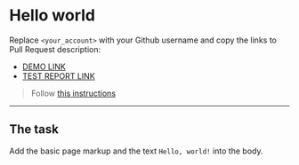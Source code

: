 # Hello world

Replace `<your_account>` with your Github username and copy the links to Pull Request description:

- [DEMO LINK](https://ivan-kadykalo.github.io/layout_hello-world/)
- [TEST REPORT LINK](https://ivan-kadykalo.github.io/layout_hello-world/report/html_report/)

> Follow [this instructions](https://mate-academy.github.io/layout_task-guideline/#how-to-solve-the-layout-tasks-on-github)

---

## The task

Add the basic page markup and the text `Hello, world!` into the body.
